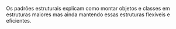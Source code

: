 Os padrões estruturais explicam como montar objetos e classes em estruturas maiores mas ainda mantendo essas estruturas flexíveis e eficientes.

